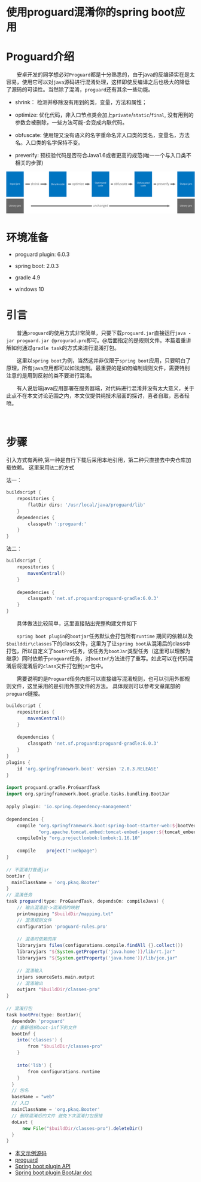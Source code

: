 # 使用proguard混淆你的spring boot应用



# Proguard介绍

　　安卓开发的同学想必对`Proguard`都是十分熟悉的，由于java的反编译实在是太容易，使用它可以对`java`源码进行混淆处理，这样即使反编译之后也极大的降低了源码的可读性。当然除了混淆，`proguard`还有其余一些功能。  

- shrink： 检测并移除没有用到的类，变量，方法和属性；   

- optimize: 优化代码，非入口节点类会加上`private`/`static`/`final`, 没有用到的参数会被删除，一些方法可能-会变成内联代码。  

- obfuscate: 使用短又没有语义的名字重命名非入口类的类名，变量名，方法名。入口类的名字保持不变。  

- preverify: 预校验代码是否符合Java1.6或者更高的规范(唯一一个与入口类不相关的步骤)   

 

![proguard](./assets/proguard.png)

# 环境准备

- proguard plugin: 6.0.3 

- spring boot: 2.0.3

- gradle 4.9

- windows 10

  

# 引言

　　普通`proguard`的使用方式非常简单，只要下载`proguard.jar`直接运行`java -jar proguard.jar @progurad.pro`即可。@后面指定的是规则文件。本篇着重讲解如何通过`gradle task`的方式来进行混淆打包。   

　　这里以`spring boot`为例，当然这并非仅限于`spring boot`应用，只要明白了原理，所有`java`应用都可以如法炮制。最重要的是如何编制规则文件，需要特别注意的是用到反射的类不要进行混淆。   

　　有人说后端java应用部署在服务器端，对代码进行混淆并没有太大意义，关于此点不在本文讨论范围之内，本文仅提供纯技术层面的探讨，喜者自取，恶者轻喷。

　　

# 步骤

引入方式有两种,第一种是自行下载后采用本地引用，第二种只直接去中央仓库加载依赖。 这里采用`法二`的方式

法一：

```groovy
buildscript {
    repositories {
        flatDir dirs: '/usr/local/java/proguard/lib'
    }
    dependencies {
        classpath ':proguard:'
    }
}
```

法二：

```groovy
buildscript {
	repositories {
	    mavenCentral()
	}

	dependencies {
	    classpath 'net.sf.proguard:proguard-gradle:6.0.3'
	}
}
```



　　具体做法比较简单，这里直接贴出完整构建文件如下   

 　　`spring boot plugin`的`bootjar`任务默认会打包所有`runtime` 期间的依赖以及`$builddir\classes`下的class文件，这里为了让`spring boot`从混淆后的class中打包，所以自定义了`bootPro`任务，该任务为`bootJar`类型任务（这里可以理解为继承）同时依赖于`proguard`任务，对`bootInf`方法进行了重写。如此可以在代码混淆后将混淆后的`class`文件打包到`jar`包中。   

　　需要说明的是`Proguard`任务内部可以直接编写混淆规则，也可以引用外部规则文件，这里采用的是引用外部文件的方法。 具体规则可以参考文章尾部的`proguard`链接。  

```groovy
buildscript {
	repositories {
	    mavenCentral()
	}

	dependencies {
	    classpath 'net.sf.proguard:proguard-gradle:6.0.3'
	}
}
plugins {
    id 'org.springframework.boot' version '2.0.3.RELEASE'
}

import proguard.gradle.ProGuardTask
import org.springframework.boot.gradle.tasks.bundling.BootJar

apply plugin: 'io.spring.dependency-management'

dependencies {
    compile "org.springframework.boot:spring-boot-starter-web:${bootVersion}",
            "org.apache.tomcat.embed:tomcat-embed-jasper:${tomcat_embed}"
    compileOnly "org.projectlombok:lombok:1.16.10"

    compile    project(":webpage")
}

// 不混淆打普通jar
bootJar {
  mainClassName = 'org.pkaq.Booter'
}
// 混淆任务
task proguard(type: ProGuardTask, dependsOn: compileJava) {
	// 输出混淆前->混淆后的映射
    printmapping "$buildDir/mapping.txt"
    // 混淆规则文件
    configuration 'proguard-rules.pro'

    // 混淆时依赖的库
    libraryjars files(configurations.compile.findAll {}.collect())
    libraryjars "${System.getProperty('java.home')}/lib/rt.jar"
    libraryjars "${System.getProperty('java.home')}/lib/jce.jar"

    // 混淆输入
    injars sourceSets.main.output
    // 混淆输出
    outjars "$buildDir/classes-pro"
}

// 混淆打包
task bootPro(type: BootJar){
  dependsOn 'proguard'
  // 重新组织boot-inf下的文件
  bootInf {
    into('classes') {
        from "$buildDir/classes-pro"
    }

    into('lib') {
        from configurations.runtime
    }
  }
  // 包名
  baseName = "web"
  // 入口
  mainClassName = 'org.pkaq.Booter'
  // 删除混淆后的文件 避免下次混淆打包报错
  doLast {
      new File("$buildDir/classes-pro").deleteDir()
  }
}
```



- [本文示例源码](https://github.com/GradleCN/GradleSide/tree/master/19-plugin-proguard) 
- [proguard](https://www.guardsquare.com/en/products/proguard/manual/gradle)
- [Spring boot plugin API](https://docs.spring.io/spring-boot/docs/2.0.4.RELEASE/gradle-plugin/api/)
- [Spring boot plugin BootJar doc](https://docs.spring.io/spring-boot/docs/2.0.1.RELEASE/gradle-plugin/reference/html/)